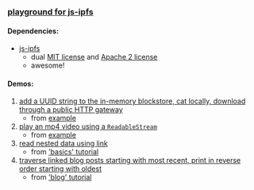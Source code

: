 ### [playground for js-ipfs](https://github.com/warren-bank/playground-js-ipfs)

#### Dependencies:

* [js-ipfs](https://github.com/ipfs/js-ipfs)
  - dual [MIT license](https://github.com/ipfs/js-ipfs/blob/master/LICENSE-MIT) and [Apache 2 license](https://github.com/ipfs/js-ipfs/blob/master/LICENSE-APACHE)
  - awesome!

#### Demos:

1. [add a UUID string to the in-memory blockstore, cat locally, download through a public HTTP gateway](https://warren-bank.github.io/playground-js-ipfs/demos/01-add-cat/2.%20uuid.html)
   - from [example](https://github.com/ipfs/js-ipfs/tree/master/examples/browser-script-tag)
2. [play an mp4 video using a `ReadableStream`](https://warren-bank.github.io/playground-js-ipfs/demos/02-videostream/1.%20mp4.html)
   - from [example](https://github.com/ipfs/js-ipfs/tree/master/examples/browser-readablestream)
3. [read nested data using link](https://warren-bank.github.io/playground-js-ipfs/demos/03-dag/1.%20basics.html)
   - from ['basics' tutorial](https://proto.school/#/basics/03)
4. [traverse linked blog posts starting with most recent, print in reverse order starting with oldest](https://warren-bank.github.io/playground-js-ipfs/demos/03-dag/2.%20blog.html)
   - from ['blog' tutorial](https://proto.school/#/blog/07)

